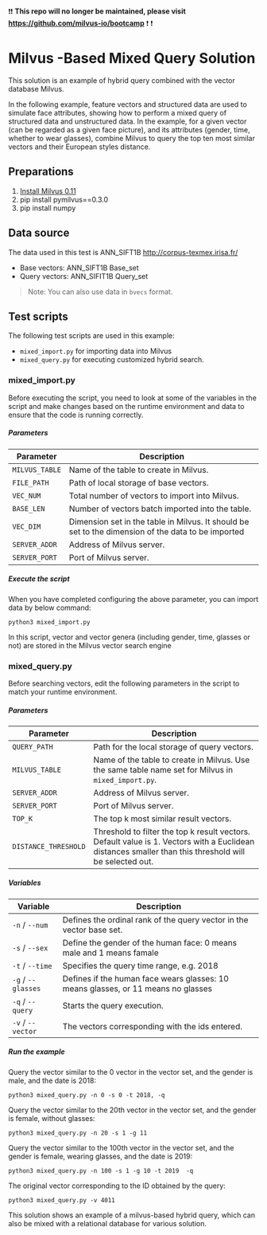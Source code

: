 :exclamation::exclamation: **This repo will no longer be maintained, please visit https://github.com/milvus-io/bootcamp** :exclamation: :exclamation:

# Milvus -Based Mixed Query Solution

This solution is an example of hybrid query combined with the vector database Milvus.

In the following example, feature vectors and structured data are used to simulate face attributes, showing how to perform a mixed query of structured data and unstructured data. In the example, for a given vector (can be regarded as a given face picture), and its attributes (gender, time, whether to wear glasses), combine Milvus to query the top ten most similar vectors and their European styles distance.

## Preparations

1. [Install Milvus 0.11](https://www.milvus.io/cn/docs/v0.11.0/milvus_docker-gpu.md)
3. pip install pymilvus==0.3.0
4. pip install numpy

## Data source

The data used in this test is ANN_SIFT1B <http://corpus-texmex.irisa.fr/>

- Base vectors: ANN_SIFT1B Base_set
- Query vectors: ANN_SIFIT1B Query_set

> Note: You can also use data in `bvecs` format. 

## Test scripts

The following test scripts are used in this example:

- `mixed_import.py` for importing data into Milvus 
- `mixed_query.py` for executing customized hybrid search.

### mixed_import.py

Before executing the script, you need to look at some of the variables in the script and make changes based on the runtime environment and data to ensure that the code is running correctly.

##### Parameters

| Parameter      | Description                                                  |
| -------------- | ------------------------------------------------------------ |
| `MILVUS_TABLE` | Name of the table to create in Milvus.                       |
| `FILE_PATH`    | Path of local storage of base vectors.                       |
| `VEC_NUM`      | Total number of vectors to import into Milvus.               |
| `BASE_LEN`     | Number of vectors batch imported into the table.             |
| `VEC_DIM`      | Dimension set in the table in Milvus. It should be set to the dimension of the data to be imported |
| `SERVER_ADDR`  | Address of Milvus server.                                    |
| `SERVER_PORT`  | Port of Milvus server.                                       |

##### Execute the script

When you have completed configuring the above parameter, you can import data by below command:

```shell
python3 mixed_import.py
```

In this script, vector and vector genera (including gender, time, glasses or not) are stored in the Milvus vector search engine

### mixed_query.py

Before searching vectors, edit the following parameters in the script to match your runtime environment. 

##### Parameters

| Parameter            | Description                                                  |
| -------------------- | ------------------------------------------------------------ |
| `QUERY_PATH`         | Path for the local storage of query vectors.                 |
| `MILVUS_TABLE`       | Name of the table to create in Milvus. Use the same table name set for Milvus in `mixed_import.py`. |
| `SERVER_ADDR`        | Address of Milvus server.                                    |
| `SERVER_PORT`        | Port of Milvus server.                                       |
| `TOP_K`              | The top k most similar result vectors.                       |
| `DISTANCE_THRESHOLD` | Threshold to filter the top k result vectors. Default value is 1. Vectors with a Euclidean distances smaller than this threshold will be selected out. |

##### Variables

| Variable           | Description                                                  |
| ------------------ | ------------------------------------------------------------ |
| `-n` / `--num`     | Defines the ordinal rank of the query vector in the vector base set. |
| `-s` / `--sex`     | Define the gender of the human face: 0 means male and 1 means famale |
| `-t` / `--time`    | Specifies the query time range, e.g. 2018                    |
| `-g` / `--glasses` | Defines if the human face wears glasses: 10 means glasses, or  11 means no glasses |
| `-q` / `--query`   | Starts the query execution.                                  |
| `-v` / `--vector`  | The vectors corresponding with the ids entered.              |



##### Run the example

Query the vector similar to the 0 vector in the vector set, and the gender is male, and the date is 2018:

```shell
python3 mixed_query.py -n 0 -s 0 -t 2018, -q
```

Query the vector similar to the 20th vector in the vector set, and the gender is female, without glasses:

```shell
python3 mixed_query.py -n 20 -s 1 -g 11
```

Query the vector similar to the 100th vector in the vector set, and the gender is female, wearing glasses, and the date is 2019:

```shell
python3 mixed_query.py -n 100 -s 1 -g 10 -t 2019  -q
```

The original vector corresponding to the ID obtained by the query:

```shell
python3 mixed_query.py -v 4011
```

This solution shows an example of a milvus-based hybrid query, which can also be mixed with a relational database for various solution.

